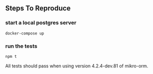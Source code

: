 ## Steps To Reproduce

### start a local postgres server
```
docker-compose up
```

### run the tests
```
npm t
```

All tests should pass when using version 4.2.4-dev.81 of mikro-orm.
